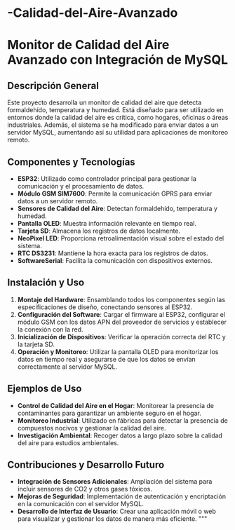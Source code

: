 # -Calidad-del-Aire-Avanzado
# Monitor de Calidad del Aire Avanzado con Integración de MySQL

## Descripción General
Este proyecto desarrolla un monitor de calidad del aire que detecta formaldehído, temperatura y humedad. Está diseñado para ser utilizado en entornos donde la calidad del aire es crítica, como hogares, oficinas o áreas industriales. Además, el sistema se ha modificado para enviar datos a un servidor MySQL, aumentando así su utilidad para aplicaciones de monitoreo remoto.

## Componentes y Tecnologías
- **ESP32**: Utilizado como controlador principal para gestionar la comunicación y el procesamiento de datos.
- **Módulo GSM SIM7600**: Permite la comunicación GPRS para enviar datos a un servidor remoto.
- **Sensores de Calidad del Aire**: Detectan formaldehído, temperatura y humedad.
- **Pantalla OLED**: Muestra información relevante en tiempo real.
- **Tarjeta SD**: Almacena los registros de datos localmente.
- **NeoPixel LED**: Proporciona retroalimentación visual sobre el estado del sistema.
- **RTC DS3231**: Mantiene la hora exacta para los registros de datos.
- **SoftwareSerial**: Facilita la comunicación con dispositivos externos.

## Instalación y Uso
1. **Montaje del Hardware**: Ensamblando todos los componentes según las especificaciones de diseño, conectando sensores al ESP32.
2. **Configuración del Software**: Cargar el firmware al ESP32, configurar el módulo GSM con los datos APN del proveedor de servicios y establecer la conexión con la red.
3. **Inicialización de Dispositivos**: Verificar la operación correcta del RTC y la tarjeta SD.
4. **Operación y Monitoreo**: Utilizar la pantalla OLED para monitorizar los datos en tiempo real y asegurarse de que los datos se envían correctamente al servidor MySQL.

## Ejemplos de Uso
- **Control de Calidad del Aire en el Hogar**: Monitorear la presencia de contaminantes para garantizar un ambiente seguro en el hogar.
- **Monitoreo Industrial**: Utilizado en fábricas para detectar la presencia de compuestos nocivos y gestionar la calidad del aire.
- **Investigación Ambiental**: Recoger datos a largo plazo sobre la calidad del aire para estudios ambientales.

## Contribuciones y Desarrollo Futuro
- **Integración de Sensores Adicionales**: Ampliación del sistema para incluir sensores de CO2 y otros gases tóxicos.
- **Mejoras de Seguridad**: Implementación de autenticación y encriptación en la comunicación con el servidor MySQL.
- **Desarrollo de Interfaz de Usuario**: Crear una aplicación móvil o web para visualizar y gestionar los datos de manera más eficiente.
"""

